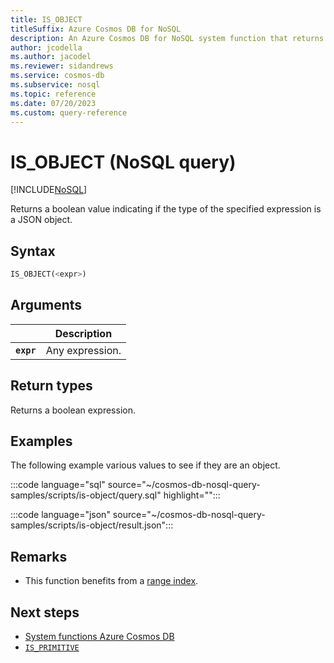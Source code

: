 ```yaml
---
title: IS_OBJECT
titleSuffix: Azure Cosmos DB for NoSQL
description: An Azure Cosmos DB for NoSQL system function that returns
author: jcodella
ms.author: jacodel
ms.reviewer: sidandrews
ms.service: cosmos-db
ms.subservice: nosql
ms.topic: reference
ms.date: 07/20/2023
ms.custom: query-reference
---
```


# IS_OBJECT (NoSQL query)

[!INCLUDE[NoSQL](../../includes/appliesto-nosql.md)]

Returns a boolean value indicating if the type of the specified expression is a JSON object.  

## Syntax

```sql
IS_OBJECT(<expr>)  
```  
  
## Arguments

| | Description |
| --- | --- |
| **`expr`** | Any expression. |
  
## Return types
  
Returns a boolean expression.  
  
## Examples

The following example various values to see if they are an object.

:::code language="sql" source="~/cosmos-db-nosql-query-samples/scripts/is-object/query.sql" highlight="":::

:::code language="json" source="~/cosmos-db-nosql-query-samples/scripts/is-object/result.json":::

## Remarks

- This function benefits from a [range index](../../index-policy.md#includeexclude-strategy).

## Next steps

- [System functions Azure Cosmos DB](system-functions.yml)
- [`IS_PRIMITIVE`](is-primitive.md)
